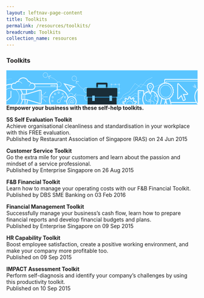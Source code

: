 ```yaml
---
layout: leftnav-page-content
title: Toolkits
permalink: /resources/toolkits/
breadcrumb: Toolkits
collection_name: resources
---
```

<h3>Toolkits</h3>

 <img src="/images/smart.png" align="left" style="width:560px;height:90px;"></b>
 
<b>Empower your business with these self-help toolkits.</b>
 

 
<b>5S Self Evaluation Toolkit</b><br/>
Achieve organisational cleanliness and standardisation in your workplace with this FREE evaluation.<br/>
Published by Restaurant Association of Singapore (RAS) on 24 Jun 2015

<b>Customer Service Toolkit</b><br/>
Go the extra mile for your customers and learn about the passion and mindset of a service professional.<br/>
Published by Enterprise Singapore on 26 Aug 2015

<b>F&B Financial Toolkit</b><br/>
Learn how to manage your operating costs with our F&B Financial Toolkit.<br/>
Published by DBS SME Banking on 03 Feb 2016

<b>Financial Management Toolkit</b><br/>
Successfully manage your business’s cash flow, learn how to prepare financial reports and develop financial budgets and plans.<br/>
Published by Enterprise Singapore on 09 Sep 2015

<b>HR Capability Toolkit</b><br/>
Boost employee satisfaction, create a positive working environment, and make your company more profitable too.<br/>
Published on 09 Sep 2015

<b>IMPACT Assessment Toolkit</b><br/>
Perform self-diagnosis and identify your company’s challenges by using this productivity toolkit.<br/>
Published on 10 Sep 2015

